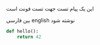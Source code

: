 [category]: <> (General,fun,cat)
[date]: <> (2022/10/15)
[title]: <> (سلام دینا)

این یک پیام تست جهت تست فونت است

بین فارسی english نوشته شود

```python
def hello():
    return 42
```
